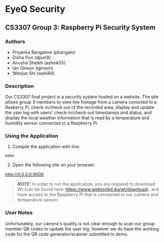 # EyeQ Security
## CS3307 Group 3: Raspberry Pi Security System

### Authors
- Priyanka Bangalore (pbangalo)
- Disha Puri (dpuri9)
- Anusha Sheikh (asheik55)
- Ian Ginson (iginson)
- Wenjun Shi (wshi84)

### Description
Our CS3307 final project is a security system hosted on a website. The site allows group 3 members to view live footage from a camera conected to a Rasberry Pi, check in/check out of the recorded area, display and update the user log with users' check-in/check-out timestamps and status, and display the local weather information that is read by a temperature and humidity sensor connected to a Raspberry Pi.

### Using the Application

1. Compile the application with line:

`make`

2. Open the following site on your browser:

http://0.0.0.0:9000


> **_NOTE:_**  In order to run the application, you are required to download Wt (can be found here: https://www.webtoolkit.eu/wt/download), and have access to the Raspberry Pi that is connected to our camera and temperature sensor.


### User Notes
Unfortunately, our camera's quality is not clear enough to scan our group member QR codes to update the user log, however we do have the working code for the QR code generator/scanner submitted to demo.
